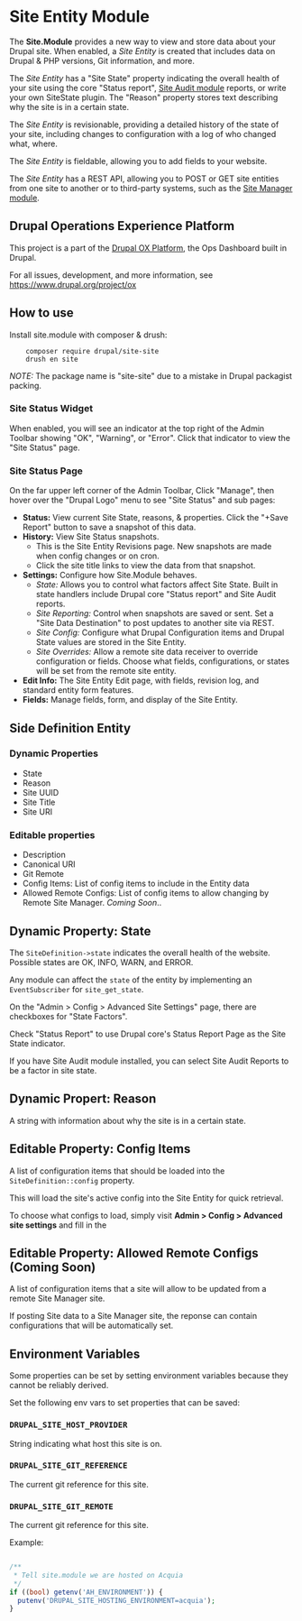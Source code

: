 # Site Entity Module

The **Site.Module** provides a new way to view and store data about your Drupal site. When enabled, a *Site Entity* is created that includes data on Drupal & PHP versions, Git information, and more. 

The *Site Entity* has a "Site State" property indicating the overall health of your site using the core "Status report", [Site Audit module](https://www.drupal.org/project/site_audit) reports, or write your own SiteState plugin. The "Reason" property stores text describing why the site is in a certain state.

The *Site Entity* is revisionable, providing a detailed history of the state of your site, including changes to configuration with a log of who changed what, where.

The *Site Entity* is fieldable, allowing you to add fields to your website.

The *Site Entity* has a REST API, allowing you to POST or GET site entities from one site to another or to third-party systems, such as the [Site Manager module](https://www.drupal.org/project/site_audit).


## Drupal Operations Experience Platform

This project is a part of the [Drupal OX Platform](https://www.drupal.org/project/ox), the Ops Dashboard built in Drupal.

For all issues, development, and more information, see https://www.drupal.org/project/ox

## How to use

Install site.module with composer & drush:

        composer require drupal/site-site
        drush en site

*NOTE:* The package name is "site-site" due to a mistake in Drupal packagist packing.

### Site Status Widget

When enabled, you will see an indicator at the top right of the Admin Toolbar showing "OK", "Warning", or "Error". Click that indicator to view the "Site Status" page.

### Site Status Page

On the far upper left corner of the Admin Toolbar, Click "Manage", then hover over the "Drupal Logo" menu to see "Site Status" and sub pages:

- **Status:** View current Site State, reasons, & properties. Click the "+Save Report" button to save a snapshot of this data.
- **History:** View Site Status snapshots. 
  - This is the Site Entity Revisions page. New snapshots are made when config changes or on cron. 
  - Click the site title links to view the data from that snapshot.
- **Settings:** Configure how Site.Module behaves.
  - *State:* Allows you to control what factors affect Site State. Built in state handlers include Drupal core "Status report" and Site Audit reports.
  - *Site Reporting:* Control when snapshots are saved or sent. Set a "Site Data Destination" to post updates to another site via REST.
  - *Site Config:* Configure what Drupal Configuration items and Drupal State values are stored in the Site Entity. 
  - *Site Overrides:* Allow a remote site data receiver to override configuration or fields. Choose what fields, configurations, or states will be set from the remote site entity.
- **Edit Info:** The Site Entity Edit page, with fields, revision log, and standard entity form features.
- **Fields:** Manage fields, form, and display of the Site Entity.

## Side Definition Entity

### Dynamic Properties

- State
- Reason
- Site UUID
- Site Title
- Site URI

### Editable properties

- Description
- Canonical URI
- Git Remote
- Config Items: List of config items to include in the Entity data
- Allowed Remote Configs: List of config items to allow changing by Remote Site Manager. *Coming Soon*..

## Dynamic Property: State

The `SiteDefinition->state` indicates the overall health of the website. Possible states are OK, INFO, WARN, and ERROR.

Any module can affect the `state` of the entity by implementing an `EventSubscriber` for `site_get_state`.

On the "Admin > Config > Advanced Site Settings" page, there are checkboxes for "State Factors".  

Check "Status Report" to use Drupal core's Status Report Page as the Site State indicator.

If you have Site Audit module installed, you can select Site Audit Reports to be a factor in site state.

## Dynamic Propert: Reason

A string with information about why the site is in a certain state.

## Editable Property: Config Items

A list of configuration items that should be loaded into the `SiteDefinition::config` property.

This will load the site's active config into the Site Entity for quick retrieval.

To choose what configs to load, simply visit **Admin > Config > Advanced site settings** and fill in the

## Editable Property: Allowed Remote Configs (Coming Soon)

A list of configuration items that a site will allow to be updated from a remote Site Manager site.

If posting Site data to a Site Manager site, the reponse can contain configurations that will be automatically set.


## Environment Variables

Some properties can be set by setting environment variables because they cannot be reliably derived.

Set the following env vars to set properties that can be saved:

### `DRUPAL_SITE_HOST_PROVIDER`

String indicating what host this site is on.

### `DRUPAL_SITE_GIT_REFERENCE`

The current git reference for this site.

### `DRUPAL_SITE_GIT_REMOTE` 

The current git reference for this site.

Example: 

```php

/**
 * Tell site.module we are hosted on Acquia 
 */
if ((bool) getenv('AH_ENVIRONMENT')) {
  putenv('DRUPAL_SITE_HOSTING_ENVIRONMENT=acquia');
}

```

